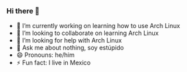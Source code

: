 ### Hi there 👋

- 🔭 I’m currently working on learning how to use Arch Linux
- 👯 I’m looking to collaborate on learning Arch Linux
- 🤔 I’m looking for help with Arch Linux
- 💬 Ask me about nothing, soy estúpido
- 😄 Pronouns: he/him
- ⚡ Fun fact: I live in Mexico
